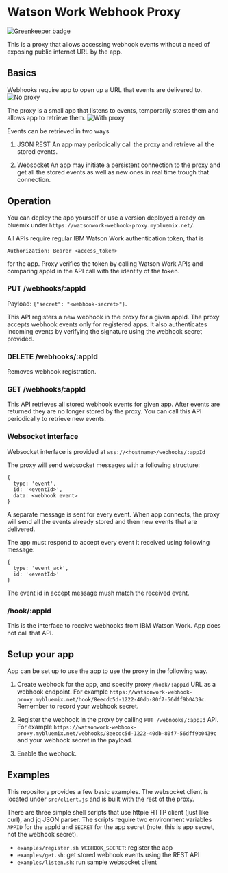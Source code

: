 # Watson Work Webhook Proxy

[![Greenkeeper badge](https://badges.greenkeeper.io/watsonwork/watsonwork-webhook-proxy.svg)](https://greenkeeper.io/)

This is a proxy that allows accessing webhook events without a need of exposing public internet URL by the app.

## Basics
Webhooks require app to open up a URL that events are delivered to.
![No proxy](no-proxy.png)

The proxy is a small app that listens to events, temporarily stores them and allows app to retrieve them.
![With proxy](with-proxy.png)

Events can be retrieved in two ways
1. JSON REST 
An app may periodically call the proxy and retrieve all the stored events.

2. Websocket
An app may initiate a persistent connection to the proxy and get all the stored events as well as new ones in real time trough that connection.

## Operation
You can deploy the app yourself or use a version deployed already on bluemix under `https://watsonwork-webhook-proxy.mybluemix.net/`.

All APIs require regular IBM Watson Work authentication token, that is
```
Authorization: Bearer <access_token>
```
for the app. Proxy verifies the token by calling Watson Work APIs and comparing appId in the API call with the identity of the token.

### PUT /webhooks/:appId
Payload: `{"secret": "<webhook-secret>"}`.

This API registers a new webhook in the proxy for a given appId. The proxy accepts webhook events only for registered apps. It also authenticates incoming events by verifying the signature using the webhook secret provided.

### DELETE /webhooks/:appId
Removes webhook registration.

### GET /webhooks/:appId
This API retrieves all stored webhook events for given app. After events are returned they are no longer stored by the proxy. You can call this API periodically to retrieve new events.

### Websocket interface
Websocket interface is provided at `wss://<hostname>/webhooks/:appId`

The proxy will send websocket messages with a following structure:
```
{ 
  type: 'event',
  id: '<eventId>',
  data: <webhook event> 
}
```
A separate message is sent for every event. When app connects, the proxy will send all the events already stored and then new events that are delivered.

The app must respond to accept every event it received using following message:
```
{ 
  type: 'event_ack',
  id: '<eventId>' 
}
```
The event id in accept message mush match the received event.

### /hook/:appId
This is the interface to receive webhooks from IBM Watson Work. App does not call that API.

## Setup your app
App can be set up to use the app to use the proxy in the following way.

1. Create webhook for the app, and specify proxy `/hook/:appId` URL as a webhook endpoint. For example `https://watsonwork-webhook-proxy.mybluemix.net/hook/8eecdc5d-1222-40db-80f7-56dff9b0439c`. Remember to record your webhook secret.

2. Register the webhook in the proxy by calling `PUT /webnooks/:appId` API. For example `https://watsonwork-webhook-proxy.mybluemix.net/webhooks/8eecdc5d-1222-40db-80f7-56dff9b0439c` and your webhook secret in the payload.

3. Enable the webhook.

## Examples
This repository provides a few basic examples. The websocket client is located under `src/client.js` and is built with the rest of the proxy.

There are three simple shell scripts that use httpie HTTP client (just like curl), and jq JSON parser.
The scripts require two environment variables `APPID` for the appId and `SECRET` for the app secret (note, this is app secret, not the webhook secret).

- `examples/register.sh WEBHOOK_SECRET`: register the app
- `examples/get.sh`: get stored webhook events using the REST API
- `examples/listen.sh`: run sample websocket client
